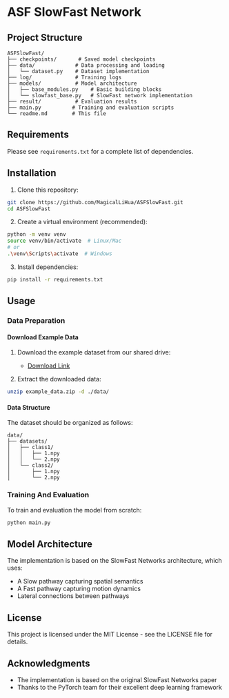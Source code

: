 # ASF SlowFast Network

## Project Structure
```
ASFSlowFast/
├── checkpoints/       # Saved model checkpoints
├── data/             # Data processing and loading
│   └── dataset.py    # Dataset implementation
├── log/              # Training logs
├── models/           # Model architecture
│   ├── base_modules.py    # Basic building blocks
│   └── slowfast_base.py   # SlowFast network implementation
├── result/           # Evaluation results
├── main.py          # Training and evaluation scripts
└── readme.md        # This file
```

## Requirements
Please see `requirements.txt` for a complete list of dependencies.

## Installation
1. Clone this repository:
```bash
git clone https://github.com/MagicalLiHua/ASFSlowFast.git
cd ASFSlowFast
```

2. Create a virtual environment (recommended):
```bash
python -m venv venv
source venv/bin/activate  # Linux/Mac
# or
.\venv\Scripts\activate  # Windows
```

3. Install dependencies:
```bash
pip install -r requirements.txt
```

## Usage

### Data Preparation

#### Download Example Data
1. Download the example dataset from our shared drive:
   - [Download Link]()
   
2. Extract the downloaded data:
```bash
unzip example_data.zip -d ./data/
```

#### Data Structure
The dataset should be organized as follows:
```
data/
├── datasets/
│   ├── class1/
│   │   ├── 1.npy
│   │   └── 2.npy
│   └── class2/
│       ├── 1.npy
│       └── 2.npy
```


### Training And Evaluation
To train and evaluation the model from scratch:
```bash
python main.py
```

## Model Architecture

The implementation is based on the SlowFast Networks architecture, which uses:
- A Slow pathway capturing spatial semantics
- A Fast pathway capturing motion dynamics
- Lateral connections between pathways

## License
This project is licensed under the MIT License - see the LICENSE file for details.

## Acknowledgments
- The implementation is based on the original SlowFast Networks paper
- Thanks to the PyTorch team for their excellent deep learning framework